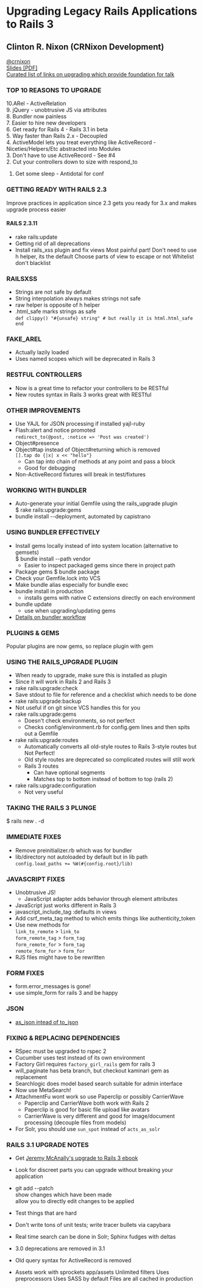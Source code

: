 # Upgrading Legacy Rails Applications to Rails 3
## Clinton R. Nixon (CRNixon Development)
[@crnixon]("http://twitter.com/crnixon")  
[Slides [PDF]](http://assets.en.oreilly.com/1/event/59/Upgrading%20Legacy%20Rails%20Applications%20to%20Rails%203%20Presentation.pdf)  
[Curated list of links on upgrading which provide foundation for talk]("http://pinboard.in/u:crnixon/t:rails3upgrade")  

### TOP 10 REASONS TO UPGRADE
 10.ARel - ActiveRelation  
 9. jQuery - unobtrusive JS via attributes  
 8. Bundler now painless  
 7. Easier to hire new developers  
 6. Get ready for Rails 4 - Rails 3.1 in beta  
 5. Way faster than Rails 2.x - Decoupled   
 4. ActiveModel lets you treat everything like ActiveRecord - Niceties/Helpers/Etc abstracted into Modules  
 3. Don't have to use ActiveRecord - See #4  
 2. Cut your controllers down to size with respond_to  
 1. Get some sleep - Antidotal for conf  
    
### GETTING READY WITH RAILS 2.3
Improve practices in application since 2.3 gets you ready for 3.x and makes upgrade process easier  
        
#### RAILS 2.3.11
*  rake rails:update
*  Getting rid of all deprecations
*  Install rails_xss plugin and fix views
      Most painful part!
      Don't need to use h helper, its the default
      Choose parts of view to escape or not
      Whitelist don't blacklist
         
### RAILSXSS
*  Strings are not safe by default
*  String interpolation always makes strings not safe
*  raw helper is opposite of h helper
*  .html_safe marks strings as safe  
    `def clippy()
      "#{unsafe} string" # but really it is
      html.html_safe
    end`
    
### FAKE_AREL
*  Actually lazily loaded
*  Uses named scopes which will be deprecated in Rails 3
  
### RESTFUL CONTROLLERS
*  Now is a great time to refactor your controllers to be RESTful
*  New routes syntax in Rails 3 works great with RESTful
  
### OTHER IMPROVEMENTS
*  Use YAJL for JSON processing if installed yajl-ruby
*  Flash:alert and notice promoted  
     `redirect_to(@post, :notice => 'Post was created')`
*  Object#presence
*  Object#tap instead of Object#returning which is removed  
      `[].tap do {|x| x << "hello"}`  
   *  Can tap into chain of methods at any point and pass a block  
   *  Good for debugging  
*  Non-ActiveRecord fixtures will break in test/fixtures
  
### WORKING WITH BUNDLER  
*  Auto-generate your initial Gemfile using the rails_upgrade plugin  
   $ rake rails:upgrade:gems
*  bundle install --deployment, automated by capistrano
   
### USING BUNDLER EFFECTIVELY
*  Install gems locally instead of into system location (alternative to gemsets)  
    $ bundle install --path vendor
   *  Easier to inspect packaged gems since there in project path
*  Package gems
    $ bundle package
*  Check your Gemfile.lock into VCS
*  Make bundle alias especially for bundle exec
*  bundle install in production  
   *  installs gems with native C extensions directly on each environment
*  bundle update  
   *  use when upgrading/updating gems
*  [Details on bundler workflow]("http://ryan.mcgeary.org/2011/02/09/vendor-everything-still-applies/")

  
### PLUGINS & GEMS
Popular plugins are now gems, so replace plugin with gem
  
### USING THE RAILS_UPGRADE PLUGIN
*  When ready to upgrade, make sure this is installed as plugin
  *    Since it will work in Rails 2 and Rails 3
*  rake rails:upgrade:check
  *    Save stdout to file for reference and a checklist which needs to be done
*  rake rails:upgrade:backup
  *    Not useful if on git since VCS handles this for you
*  rake rails:upgrade:gems
   *  Doesn't check environments, so not perfect
   *  Checks config/environment.rb for config.gem lines and then spits out a Gemfile
*  rake rails:upgrade:routes
   *  Automatically converts all old-style routes to Rails 3-style routes but Not Perfect!
   *  Old style routes are deprecated so complicated routes will still work
   *  Rails 3 routes
      *  Can have optional segments
      *  Matches top to bottom instead of bottom to top (rails 2)
*  rake rails:upgrade:configuration
   *  Not very useful
    
### TAKING THE RAILS 3 PLUNGE
$ rails new . -d <database>
  
### IMMEDIATE FIXES
*  Remove preinitializer.rb which was for bundler
*  lib/directory not autoloaded by default but in lib path  
   `config.load_paths += %W(#{config.root}/lib)`
    
### JAVASCRIPT FIXES
*  Unobtrusive JS!
   *  JavaScript adapter adds behavior through element attributes
*  JavaScript just works different in Rails 3
*  javascript_include_tag :defaults in views
*  Add csrf_meta_tag method to <head> which emits things like authenticity_token
*  Use new methods for  
    `link_to_remote`    >   `link_to`  
    `form_remote_tag`   >   `form_tag`  
    `form_remote_for`   >   `form_tag`  
    `remote_form_for`   >   `form_for`  
*  RJS files might have to be rewritten
    
### FORM FIXES
*  form.error_messages is gone!
*  use simple_form for rails 3 and be happy
  
### JSON
*  [as\_json intead of to\_json]("http://jonathanjulian.com/2010/04/rails-to_json-or-as_json/")
  
  
### FIXING & REPLACING DEPENDENCIES
*  RSpec must be upgraded to rspec 2
*  Cucumber uses test instead of its own environment
*  Factory Girl requires `factory_girl_rails` gem for rails 3
*  will_paginate has beta branch, but checkout kaminari gem as replacement
*  Searchlogic does model based search suitable for admin interface
  *  Now use MetaSearch!
*  AttachmentFu wont work so use Paperclip or possibly CarrierWave 
    *  Paperclip and CarrierWave both work with Rails 2
    *  Paperclip is good for basic file upload like avatars
    *  CarrierWave is very different and good for image/document processing (decouple files from models)
*  For Solr, you should use `sun_spot` instead of `acts_as_solr`
    
### RAILS 3.1 UPGRADE NOTES
*   Get [Jeremy McAnally's upgrade to Rails 3 ebook]("http://omgbloglol.com/post/344792822/the-path-to-rails-3-introduction")
*   Look for discreet parts you can upgrade without breaking your application
*   git add --patch  
      show changes which have been made   
      allow you to directly edit changes to be applied
*   Test things that are hard
*   Don't write tons of unit tests; write tracer bullets via capybara 
*   Real time search can be done in Solr; Sphinx fudges with deltas

*   3.0 deprecations are removed in 3.1
*   Old query syntax for ActiveRecord is removed
*   Assets work with sprockets
      app/assets
      Unlimited filters
      Uses preprocessors
      Uses SASS by default
      Files are all cached in production
  


















    
    
    
    
    

  
    
    
    
    
    
    
    
    
    
    
    
    
    
    
    
  
  
  
  
  
  
  
  
  
  
    